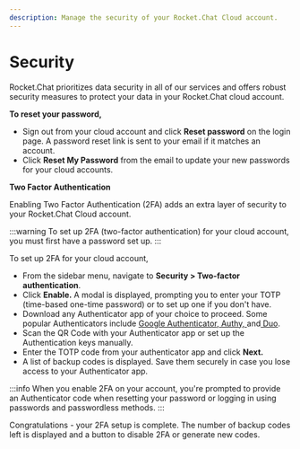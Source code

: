 ```yaml
---
description: Manage the security of your Rocket.Chat Cloud account.
---
```


# Security

Rocket.Chat prioritizes data security in all of our services and offers robust security measures to protect your data in your Rocket.Chat cloud account.

**To reset your password,**&#x20;

* Sign out from your cloud account and click **Reset password** on the login page. A password reset link is sent to your email if it matches an account.&#x20;
* Click **Reset My Password** from the email to update your new passwords for your cloud accounts.

**Two Factor Authentication**

Enabling Two Factor Authentication (2FA) adds an extra layer of security to your Rocket.Chat Cloud account.

:::warning
To set up 2FA (two-factor authentication) for your cloud account, you must first have a password set up.
:::

To set up 2FA for your cloud account,&#x20;

* From the sidebar menu, navigate to **Security > Two-factor authentication**.
* Click **Enable.** A modal is displayed, prompting you to enter your TOTP (time-based one-time password) or to set up one if you don't have.
* Download any Authenticator app of your choice to proceed. Some popular Authenticators include [Google Authenticator](https://chromewebstore.google.com/detail/authenticator/bhghoamapcdpbohphigoooaddinpkbai),[ Authy, ](https://authy.com/)and[ Duo](https://duo.com/).
* Scan the QR Code with your Authenticator app or set up the Authentication keys manually.
* Enter the TOTP code from your authenticator app and click **Next.**
* A list of backup codes is displayed. Save them securely in case you lose access to your Authenticator app.

:::info
When you enable 2FA on your account, you're prompted to provide an Authenticator code when resetting your password or logging in using passwords and passwordless methods.
:::

Congratulations - your 2FA setup is complete. The number of backup codes left is displayed and a button to disable 2FA or generate new codes.
